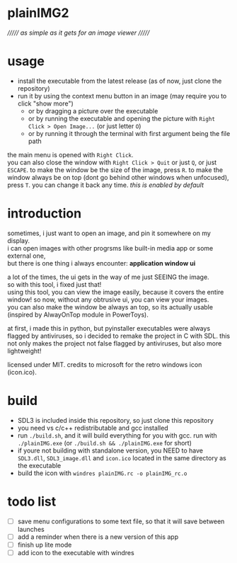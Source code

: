 # plainIMG2

_///// as simple as it gets for an image viewer /////_

# usage

- install the executable from the latest release (as of now, just clone the repository)
- run it by using the context menu button in an image (may require you to click "show more")
  - or by dragging a picture over the executable
  - or by running the executable and opening the picture with `Right Click > Open Image...` (or just letter `O`)
  - or by running it through the terminal with first argument being the file path

the main menu is opened with `Right Click`.  
you can also close the window with `Right Click > Quit` or just `Q`, or just `ESCAPE`.
to make the window be the size of the image, press `R`.
to make the window always be on top (dont go behind other windows when unfocused), press `T`. you can change it back any time. _this is enabled by default_

# introduction

sometimes, i just want to open an image, and pin it somewhere on my display.  
i can open images with other progrsms like built-in media app or some external one,  
but there is one thing i always encounter: **application window ui**

a lot of the times, the ui gets in the way of me just SEEING the image.  
so with this tool, i fixed just that!  
using this tool, you can view the image easily, because it covers the entire window!
so now, without any obtrusive ui, you can view your images.  
you can also make the window be always an top, so its actually usable (inspired by AlwayOnTop module in PowerToys).

at first, i made this in python, but pyinstaller executables were always flagged by antiviruses, so i decided to remake the project in C with SDL.
this not only makes the project not false flagged by antiviruses, but also more lightweight!

licensed under MIT. credits to microsoft for the retro windows icon (icon.ico).

# build

- SDL3 is included inside this repository, so just clone this repository
- you need vs c/c++ redistributable and gcc installed
- run `./build.sh`, and it will build everything for you with gcc. run with `./plainIMG.exe` (or `./build.sh && ./plainIMG.exe` for short)
- if youre not building with standalone version, you NEED to have `SDL3.dll`, `SDL3_image.dll` and `icon.ico` located in the same directory as the executable
- build the icon with `windres plainIMG.rc -o plainIMG_rc.o`

# todo list

- [ ] save menu configurations to some text file, so that it will save between launches
- [ ] add a reminder when there is a new version of this app
- [ ] finish up lite mode
- [ ] add icon to the executable with windres
